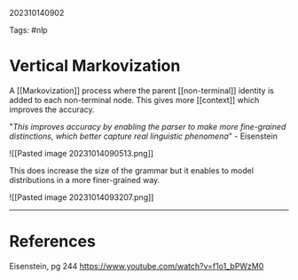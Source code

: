 202310140902

Tags: #nlp 

# Vertical Markovization
A [[Markovization]] process where the parent [[non-terminal]] identity is added to each non-terminal node.  This gives more [[context]] which improves the accuracy.

"*This improves accuracy by enabling the parser to make more fine-grained distinctions, which better capture real linguistic phenomena*" - Eisenstein

![[Pasted image 20231014090513.png]]

This does increase the size of the grammar but it enables to model distributions in a more finer-grained way.

![[Pasted image 20231014093207.png]]

---
# References
Eisenstein, pg 244
https://www.youtube.com/watch?v=f1o1_bPWzM0